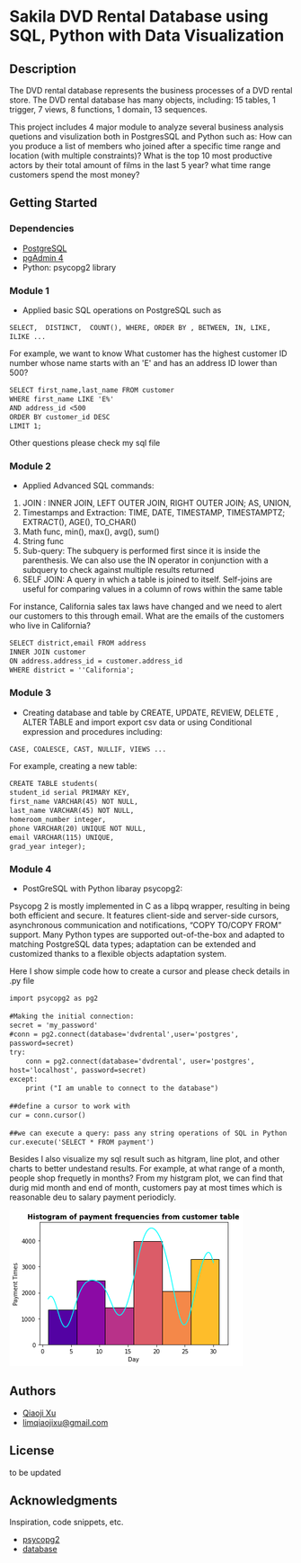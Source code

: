 # Sakila DVD Rental Database using SQL, Python with Data Visualization 
## Description
The DVD rental database represents the business processes of a DVD rental store. The DVD rental database has many objects, including: 15 tables, 1 trigger, 7 views, 8 functions, 1 domain, 13 sequences.

This project includes 4 major module to analyze several business analysis quetions and visulization both in PostgresSQL and Python such as: How can you produce a list of members who joined after a specific time range and location (with multiple constraints)? What is the top 10 most productive actors by their total amount of films in the last 5 year? what time range customers spend the most money?

## Getting Started

### Dependencies

* [PostgreSQL](https://postgresapp.com/)
* [pgAdmin 4](https://www.pgadmin.org/download/)
* Python: psycopg2 library

### Module 1
* Applied basic SQL operations on PostgreSQL such as
```
SELECT,  DISTINCT,  COUNT(), WHERE, ORDER BY , BETWEEN, IN, LIKE, ILIKE ...
```

For example, we want to know What customer has the highest customer ID number whose name starts with an 'E' and has an address ID lower than 500?

```
SELECT first_name,last_name FROM customer
WHERE first_name LIKE 'E%'
AND address_id <500
ORDER BY customer_id DESC
LIMIT 1;
```
Other questions please check my sql file

### Module 2
* Applied Advanced SQL commands: 

1.	JOIN : INNER JOIN, LEFT OUTER JOIN, RIGHT OUTER JOIN;  AS, UNION,
2.	Timestamps and Extraction: TIME, DATE, TIMESTAMP, TIMESTAMPTZ; EXTRACT(), AGE(), TO_CHAR()
3.	Math func, min(), max(), avg(), sum()
4.	String func
5.	Sub-query: The subquery is performed first since it is inside the parenthesis. We can also use the IN operator in conjunction with a subquery to check against multiple results returned
6.  SELF JOIN: A query in which a table is joined to itself. Self-joins are useful for comparing values in a column of rows within the same table

For instance, California sales tax laws have changed and we need to alert our customers to this through email. What are the emails of the customers who live in California?


```
SELECT district,email FROM address 
INNER JOIN customer 
ON address.address_id = customer.address_id 
WHERE district = ''California';
```
### Module 3
* Creating database and table by CREATE, UPDATE, REVIEW, DELETE , ALTER TABLE and import export csv data
or using Conditional expression and procedures including:
```
CASE, COALESCE, CAST, NULLIF, VIEWS ...
```

For example, creating a new table:

```
CREATE TABLE students(
student_id serial PRIMARY KEY,
first_name VARCHAR(45) NOT NULL,
last_name VARCHAR(45) NOT NULL, 
homeroom_number integer,
phone VARCHAR(20) UNIQUE NOT NULL,
email VARCHAR(115) UNIQUE,
grad_year integer);
```

### Module 4
* PostGreSQL with Python libaray psycopg2:

Psycopg 2 is mostly implemented in C as a libpq wrapper, resulting in being both efficient and secure. It features client-side and server-side cursors, asynchronous communication and notifications, “COPY TO/COPY FROM” support. Many Python types are supported out-of-the-box and adapted to matching PostgreSQL data types; adaptation can be extended and customized thanks to a flexible objects adaptation system.

Here I show simple code how to create a cursor and please check details in .py file

```
import psycopg2 as pg2

#Making the initial connection:
secret = 'my_password'
#conn = pg2.connect(database='dvdrental',user='postgres', password=secret)
try:
    conn = pg2.connect(database='dvdrental', user='postgres', host='localhost', password=secret)
except:
    print ("I am unable to connect to the database")

##define a cursor to work with
cur = conn.cursor()

##we can execute a query: pass any string operations of SQL in Python
cur.execute('SELECT * FROM payment')
```

Besides I also visualize my sql result such as hitgram, line plot, and other charts to better undestand results. 
For example, at what range of a month, people shop frequetly in months? From my histgram plot, we can find that durig mid month and end of month, customers pay at most times which is reasonable deu to salary payment periodicly. 

![My Image](./dvdrental/customer_payment_freq.png)

## Authors

* [Qiaoji Xu](https://www.linkedin.com/in/qiaoji-lim-xu-53156b245/)
* limqiaojixu@gmail.com

## License

to be updated

## Acknowledgments
Inspiration, code snippets, etc.
* [psycopg2](https://pypi.org/project/psycopg2/)
* [database](https://www.postgresqltutorial.com/postgresql-getting-started/postgresql-sample-database/)

